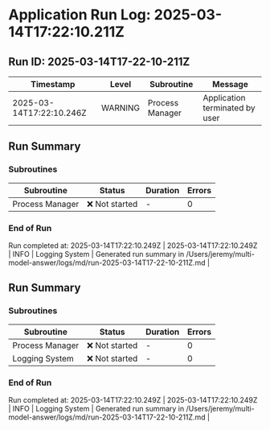 # Application Run Log: 2025-03-14T17:22:10.211Z

## Run ID: 2025-03-14T17-22-10-211Z

| Timestamp | Level | Subroutine | Message |
| --- | --- | --- | --- |
| 2025-03-14T17:22:10.246Z | WARNING | Process Manager | Application terminated by user |

## Run Summary

### Subroutines

| Subroutine | Status | Duration | Errors |
| --- | --- | --- | --- |
| Process Manager | ❌ Not started | - | 0 |

### End of Run

Run completed at: 2025-03-14T17:22:10.249Z
| 2025-03-14T17:22:10.249Z | INFO | Logging System | Generated run summary in /Users/jeremy/multi-model-answer/logs/md/run-2025-03-14T17-22-10-211Z.md |

## Run Summary

### Subroutines

| Subroutine | Status | Duration | Errors |
| --- | --- | --- | --- |
| Process Manager | ❌ Not started | - | 0 |
| Logging System | ❌ Not started | - | 0 |

### End of Run

Run completed at: 2025-03-14T17:22:10.249Z
| 2025-03-14T17:22:10.249Z | INFO | Logging System | Generated run summary in /Users/jeremy/multi-model-answer/logs/md/run-2025-03-14T17-22-10-211Z.md |
